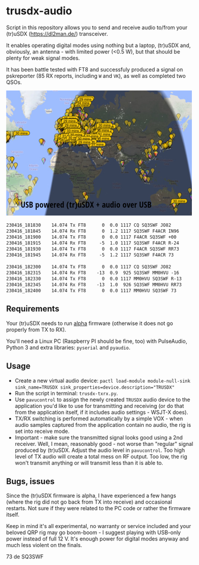 # trusdx-audio

Script in this repository allows you to send and receive audio to/from your (tr)uSDX (https://dl2man.de/) transceiver.

It enables operating digital modes using nothing but a laptop, (tr)uSDX and, obviously, an antenna - with limited power (<0.5 W), but that should be plenty for weak signal modes.

It has been battle tested with FT8 and successfuly produced a signal on pskreporter (85 RX reports, including `W` and `VK`), as well as completed two QSOs.

![PSKreporter screenshot](img/ft8_reporter.jpg)
 
```
230416_181830    14.074 Tx FT8      0  0.0 1117 CQ SQ3SWF JO82                       
230416_181845    14.074 Rx FT8      0  1.2 1117 SQ3SWF F4ACR IN96
230416_181900    14.074 Tx FT8      0  0.0 1117 F4ACR SQ3SWF +00                     
230416_181915    14.074 Rx FT8     -5  1.0 1117 SQ3SWF F4ACR R-24
230416_181930    14.074 Tx FT8      0  0.0 1117 F4ACR SQ3SWF RR73                    
230416_181945    14.074 Rx FT8     -5  1.2 1117 SQ3SWF F4ACR 73

230416_182300    14.074 Tx FT8      0  0.0 1117 CQ SQ3SWF JO82                       
230416_182315    14.074 Rx FT8    -13  0.9  925 SQ3SWF MM0HVU -16
230416_182330    14.074 Tx FT8      0  0.0 1117 MM0HVU SQ3SWF R-13                   
230416_182345    14.074 Rx FT8    -13  1.0  926 SQ3SWF MM0HVU RR73
230416_182400    14.074 Tx FT8      0  0.0 1117 MM0HVU SQ3SWF 73                     
```

## Requirements

Your (tr)uSDX needs to run [alpha](https://dl2man.de/wp-content/uploads/2022/01/wp.php/alpha.html) firmware (otherwise it does not go properly from TX to RX).

You'll need a Linux PC (Raspberry PI should be fine, too) with PulseAudio, Python 3 and extra libraries: `pyserial` and `pyaudio`.

## Usage

* Create a new virtual audio device: `pactl load-module module-null-sink sink_name=TRUSDX sink_properties=device.description="TRUSDX"`
* Run the script in terminal: `trusdx-txrx.py`.
* Use `pavucontrol` to assign the newly created `TRUSDX` audio device to the application you'd like to use for transmitting and receiving (or do that from the application itself, if it includes audio settings - WSJT-X does).
* TX/RX switching is performed automatically by a simple VOX - when audio samples captured from the application contain no audio, the rig is set into receive mode.
* Important - make sure the transmitted signal looks good using a 2nd receiver. Well, I mean, reasonably good - not worse than "regular" signal produced by (tr)uSDX. Adjust the audio level in `pavucontrol`. Too high level of TX audio will create a total mess on RF output. Too low, the rig won't transmit anything or will transmit less than it is able to.

## Bugs, issues

Since the (tr)uSDX firmware is alpha, I have experienced a few hangs (where the rig did not go back from TX into receive) and occasional restarts. Not sure if they were related to the PC code or rather the firmware itself.

Keep in mind it's all experimental, no warranty or service included and your beloved QRP rig may go boom-boom - I suggest playing with USB-only power instead of full 12 V. It's enough power for digital modes anyway and much less violent on the finals.

73 de SQ3SWF

